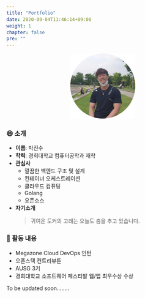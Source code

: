 ```yaml
---
title: "Portfolio"
date: 2020-09-04T11:46:14+09:00
weight: 1
chapter: false
pre: ""
---
```

<p align="center">
  <img id="portfolio_profile_img" src="/media/profile.png?width=300px">
</p>

### 😄 소개

* **이름**: 박진수
* **학력**: 경희대학교 컴퓨터공학과 재학
* **관심사**
  * 깔끔한 백엔드 구조 및 설계
  * 컨테이너 오케스트레이션
  * 클라우드 컴퓨팅
  * Golang
  * 오픈소스
* **자기소개**
  > 귀여운 도커의 고래는 오늘도 춤을 추고 있습니다.

### 🥅 활동 내용

* Megazone Cloud DevOps 인턴
* 오픈스택 컨트리뷰톤
* AUSG 3기
* 경희대학교 소프트웨어 페스티발 웹/앱 최우수상 수상
  

To be updated soon........
